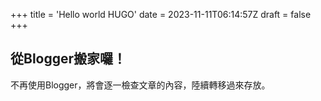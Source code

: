 +++
title = 'Hello world HUGO'
date = 2023-11-11T06:14:57Z
draft = false
+++

## 從Blogger搬家囉！
不再使用Blogger，將會逐一檢查文章的內容，陸續轉移過來存放。